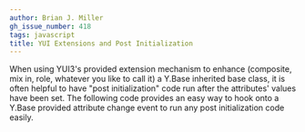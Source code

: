 ```yaml
---
author: Brian J. Miller
gh_issue_number: 418
tags: javascript
title: YUI Extensions and Post Initialization
---
```


When using YUI3's provided extension mechanism to enhance (composite, mix in, role, whatever you like to call it) a Y.Base inherited base class, it is often helpful to have "post initialization" code run after the attributes' values have been set. The following code provides an easy way to hook onto a Y.Base provided attribute change event to run any post initialization code easily.

<script src="https://gist.github.com/849130.js?file=gistfile1.js"></script>
